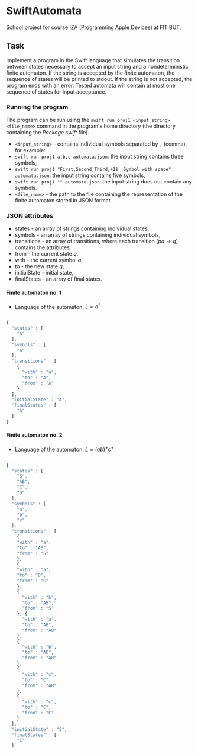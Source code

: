 # SwiftAutomata

School project for course IZA (Programming Apple Devices) at FIT BUT.

## Task

Implement a program in the Swift language that simulates the transition between states necessary to accept an input string and a nondeterministic finite automaton. If the string is accepted by the finite automaton, the sequence of states will be printed to stdout. If the string is not accepted, the program ends with an error. Tested automata will contain at most one sequence of states for input acceptance.
### Running the program

The program can be run using the `swift run proj1 <input_string> <file_name>` command in the program's home directory (the directory containing the *Package.swift* file). 
- `<input_string>` - contains individual symbols separated by `,` (comma), for example: 
- `swift run proj1 a,b,c automata.json`: the input string contains three symbols, 
- `swift run proj1 "First,Second,Third,+1š_,Symbol with space" automata.json`: the input string contains five symbols, 
- `swift run proj1 "" automata.json`: the input string does not contain any symbols. 
- `<file_name>` - the path to the file containing the representation of the finite automaton stored in JSON format.
### JSON attributes
- states - an array of strings containing individual states,
- symbols - an array of strings containing individual symbols, 
- transitions - an array of transitions, where each transition ($`pa \rightarrow q`$) contains the attributes: 
- from - the current state $`q`$, 
- with - the current symbol $`a`$, 
- to - the new state $`q`$,
- initialState - initial state,
- finalStates - an array of final states.
#### Finite automaton no. 1 
- Language of the automaton: $`L=a^*`$

```javascript

{
  "states" : [
    "A"
  ],
  "symbols" : [
    "a"
  ],
  "transitions" : [
    {
      "with" : "a",
      "to" : "A",
      "from" : "A"
    }
  ],
  "initialState" : "A",
  "finalStates" : [
    "A"
  ]
}
```


#### Finite automaton no. 2 
- Language of the automaton: $`L=(ab)^+c^+`$

```javascript

{
  "states" : [
    "S",
    "AB",
    "C",
    "D"
  ],
  "symbols" : [
    "a",
    "b",
    "c"
  ],
  "transitions" : [
    {
    "with" : "a",
    "to" : "AB",
    "from" : "S"
    },
    {
    "with" : "a",
    "to" : "D",
    "from" : "S"
    },
    {
      "with" : "b",
      "to" : "AB",
      "from" : "S"
    }, {
      "with" : "a",
      "to" : "AB",
      "from" : "AB"
    },
    {
      "with" : "b",
      "to" : "AB",
      "from" : "AB"
    },
    {
      "with" : "c",
      "to" : "C",
      "from" : "AB"
    },
    {
      "with" : "c",
      "to" : "C",
      "from" : "C"
    }
  ],
  "initialState" : "S",
  "finalStates" : [
    "C"
  ]
```
